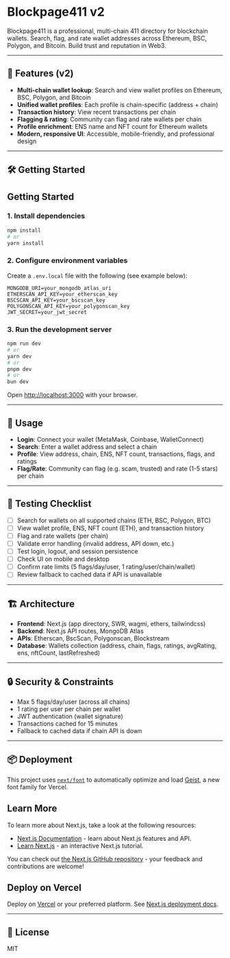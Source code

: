 
# Blockpage411 v2

Blockpage411 is a professional, multi-chain 411 directory for blockchain wallets. Search, flag, and rate wallet addresses across Ethereum, BSC, Polygon, and Bitcoin. Build trust and reputation in Web3.

---

## 🚀 Features (v2)

- **Multi-chain wallet lookup**: Search and view wallet profiles on Ethereum, BSC, Polygon, and Bitcoin
- **Unified wallet profiles**: Each profile is chain-specific (address + chain)
- **Transaction history**: View recent transactions per chain
- **Flagging & rating**: Community can flag and rate wallets per chain
- **Profile enrichment**: ENS name and NFT count for Ethereum wallets
- **Modern, responsive UI**: Accessible, mobile-friendly, and professional design

---

## 🛠️ Getting Started

## Getting Started


### 1. Install dependencies

```bash
npm install
# or
yarn install
```

### 2. Configure environment variables

Create a `.env.local` file with the following (see example below):

```
MONGODB_URI=your_mongodb_atlas_uri
ETHERSCAN_API_KEY=your_etherscan_key
BSCSCAN_API_KEY=your_bscscan_key
POLYGONSCAN_API_KEY=your_polygonscan_key
JWT_SECRET=your_jwt_secret
```

### 3. Run the development server

```bash
npm run dev
# or
yarn dev
# or
pnpm dev
# or
bun dev
```


Open [http://localhost:3000](http://localhost:3000) with your browser.


---

## 🧩 Usage

- **Login**: Connect your wallet (MetaMask, Coinbase, WalletConnect)
- **Search**: Enter a wallet address and select a chain
- **Profile**: View address, chain, ENS, NFT count, transactions, flags, and ratings
- **Flag/Rate**: Community can flag (e.g. scam, trusted) and rate (1-5 stars) per chain

---

## 🧪 Testing Checklist

- [ ] Search for wallets on all supported chains (ETH, BSC, Polygon, BTC)
- [ ] View wallet profile, ENS, NFT count (ETH), and transaction history
- [ ] Flag and rate wallets (per chain)
- [ ] Validate error handling (invalid address, API down, etc.)
- [ ] Test login, logout, and session persistence
- [ ] Check UI on mobile and desktop
- [ ] Confirm rate limits (5 flags/day/user, 1 rating/user/chain/wallet)
- [ ] Review fallback to cached data if API is unavailable

---

## 🏗️ Architecture

- **Frontend**: Next.js (app directory, SWR, wagmi, ethers, tailwindcss)
- **Backend**: Next.js API routes, MongoDB Atlas
- **APIs**: Etherscan, BscScan, Polygonscan, Blockstream
- **Database**: Wallets collection (address, chain, flags, ratings, avgRating, ens, nftCount, lastRefreshed)

---

## 🔒 Security & Constraints

- Max 5 flags/day/user (across all chains)
- 1 rating per user per chain per wallet
- JWT authentication (wallet signature)
- Transactions cached for 15 minutes
- Fallback to cached data if chain API is down

---

## 📦 Deployment

This project uses [`next/font`](https://nextjs.org/docs/app/building-your-application/optimizing/fonts) to automatically optimize and load [Geist](https://vercel.com/font), a new font family for Vercel.

## Learn More

To learn more about Next.js, take a look at the following resources:

- [Next.js Documentation](https://nextjs.org/docs) - learn about Next.js features and API.
- [Learn Next.js](https://nextjs.org/learn) - an interactive Next.js tutorial.

You can check out [the Next.js GitHub repository](https://github.com/vercel/next.js) - your feedback and contributions are welcome!

## Deploy on Vercel


Deploy on [Vercel](https://vercel.com/) or your preferred platform. See [Next.js deployment docs](https://nextjs.org/docs/app/building-your-application/deploying).

---

## 📄 License

MIT
